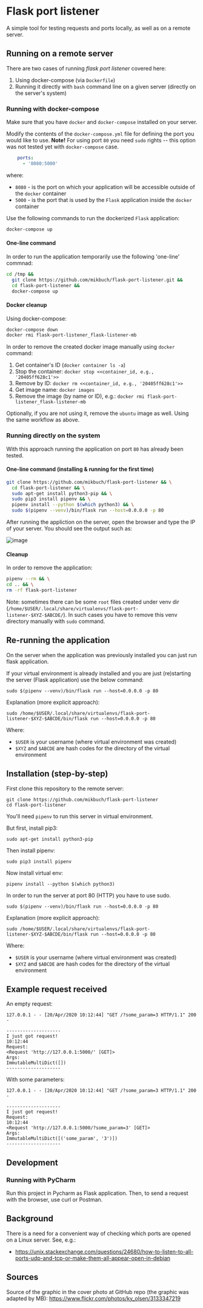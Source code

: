 # Flask port listener

A simple tool for testing requests and ports locally, as well as on a remote server.

## Running on a remote server

There are two cases of running _flask port listener_ covered here:
 1. Using docker-compose (via `Dockerfile`)
 2. Running it directly with `bash` command line on a given server (directly on the server's system)

### Running with docker-compose

Make sure that you have `docker` and `docker-compose` installed on your server.

Modify the contents of the `docker-compose.yml` file for defining the port you would like to use. __Note!__ For using port `80` you need `sudo` rights -- this option was not tested yet with `docker-compose` case.

```yaml
    ports:
      - '8080:5000'
```

where:

 * `8080` - is the port on which your application will be accessible outside of the `docker` container
 * `5000` - is the port that is used by the `Flask` application inside the `docker` container

Use the following commands to run the dockerized `Flask` application:

```bash
docker-compose up
```

#### One-line command

In order to run the application temporarily use the following 'one-line' commnad:

```bash
cd /tmp &&
  git clone https://github.com/mikbuch/flask-port-listener.git &&
  cd flask-port-listener &&
  docker-compose up
```

#### Docker cleanup

Using docker-compose:

```bash
docker-compose down
docker rmi flask-port-listener_flask-listener-mb
```

In order to remove the created docker image manually using `docker` command:
 1. Get container's ID (`docker container ls -a`)
 2. Stop the container: `docker stop <<container_id, e.g., '20405ff628c1'>>` 
 3. Remove by ID: `docker rm <<container_id, e.g., '20405ff628c1'>>`
 4. Get image name: `docker images`
 5. Remove the image (by name or ID), e.g.: `docker rmi flask-port-listener_flask-listener-mb`

Optionally, if you are not using it, remove the `ubuntu` image as well. Using the same workflow as above.


### Running directly on the system

With this approach running the application on port `80` has already been tested.

#### One-line command (installing & running for the first time)

```bash
git clone https://github.com/mikbuch/flask-port-listener && \
  cd flask-port-listener && \
  sudo apt-get install python3-pip && \
  sudo pip3 install pipenv && \
  pipenv install --python $(which python3) && \
  sudo $(pipenv --venv)/bin/flask run --host=0.0.0.0 -p 80
```

After running the appliction on the server, open the browser and type the IP of your server. You should see the output such as:

![image](https://user-images.githubusercontent.com/10733514/118406493-8b0cbd80-b67c-11eb-9a90-7ce6c530bb65.png)

#### Cleanup

In order to remove the application:

```bash
pipenv --rm && \
cd .. && \
rm -rf flask-port-listener
```

Note: sometimes there can be some `root` files created under venv dir (`/home/$USER/.local/share/virtualenvs/flask-port-listener-$XYZ-$ABCDE/`). In such cases you have to remove this venv directory manually with `sudo` command.

## Re-running the application

On the server when the application was previously installed you can just run flask application.

If your virtual environment is already installed and you are just (re)starting the server (Flask application) use the below command:
```
sudo $(pipenv --venv)/bin/flask run --host=0.0.0.0 -p 80
```

Explanation (more explicit approach):
```
sudo /home/$USER/.local/share/virtualenvs/flask-port-listener-$XYZ-$ABCDE/bin/flask run --host=0.0.0.0 -p 80
```
Where:
  * `$USER` is your username (where virtual environment was created)
  * `$XYZ` and `$ABCDE` are hash codes for the directory of the virtual environment
  
## Installation (step-by-step)

First clone this repository to the remote server:
```
git clone https://github.com/mikbuch/flask-port-listener
cd flask-port-listener
```

You'll need `pipenv` to run this server in virtual environment.

But first, install pip3:
```
sudo apt-get install python3-pip
```

Then install pipenv:
```
sudo pip3 install pipenv
```

Now install virtual env:
```
pipenv install --python $(which python3)
```

In order to run the server at port 80 (HTTP) you have to use sudo.
```
sudo $(pipenv --venv)/bin/flask run --host=0.0.0.0 -p 80
```

Explanation (more explicit approach):
```
sudo /home/$USER/.local/share/virtualenvs/flask-port-listener-$XYZ-$ABCDE/bin/flask run --host=0.0.0.0 -p 80
```
Where:
  * `$USER` is your username (where virtual environment was created)
  * `$XYZ` and `$ABCDE` are hash codes for the directory of the virtual environment

## Example request received

An empty request:
```
127.0.0.1 - - [20/Apr/2020 10:12:44] "GET /?some_param=3 HTTP/1.1" 200 -

--------------------
I just got request!
10:12:44
Request:
<Request 'http://127.0.0.1:5000/' [GET]>
Args:
ImmutableMultiDict([])
--------------------
```

With some parameters:
```
127.0.0.1 - - [20/Apr/2020 10:12:44] "GET /?some_param=3 HTTP/1.1" 200 -

--------------------
I just got request!
Request:
10:12:44
<Request 'http://127.0.0.1:5000/?some_param=3' [GET]>
Args:
ImmutableMultiDict([('some_param', '3')])
--------------------
```

## Development

### Running with PyCharm
Run this project in Pycharm as Flask application. Then, to send a request with the browser, use curl or Postman.

## Background

There is a need for a convenient way of checking which ports are opened on a Linux server. See, e.g.:
 * https://unix.stackexchange.com/questions/24680/how-to-listen-to-all-ports-udp-and-tcp-or-make-them-all-appear-open-in-debian

## Sources

Source of the graphic in the cover photo at GitHub repo (the graphic was adapted by MB): https://www.flickr.com/photos/ky_olsen/3133347219